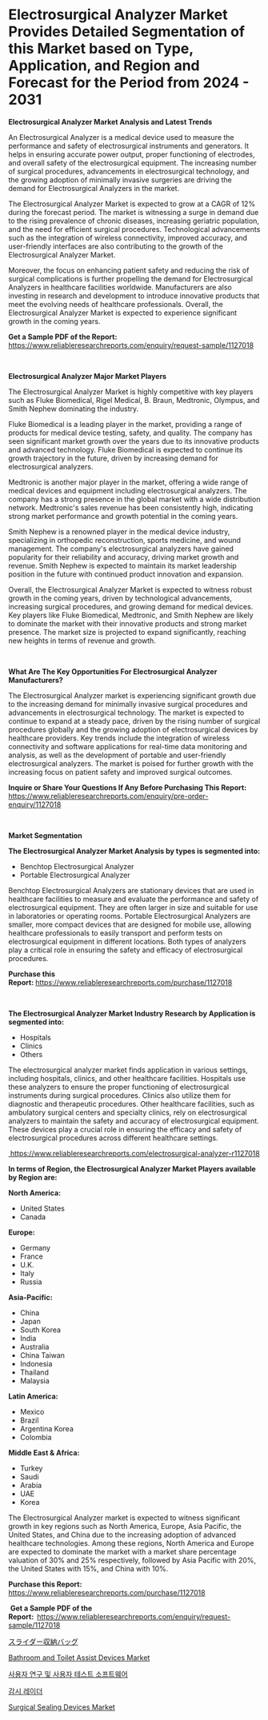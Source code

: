 <p><h1>Electrosurgical Analyzer Market Provides Detailed Segmentation of this Market based on Type, Application, and Region and Forecast for the Period from 2024 - 2031</h1></p><p><strong>Electrosurgical Analyzer Market Analysis and Latest Trends</strong></p>
<p><p>An Electrosurgical Analyzer is a medical device used to measure the performance and safety of electrosurgical instruments and generators. It helps in ensuring accurate power output, proper functioning of electrodes, and overall safety of the electrosurgical equipment. The increasing number of surgical procedures, advancements in electrosurgical technology, and the growing adoption of minimally invasive surgeries are driving the demand for Electrosurgical Analyzers in the market.</p><p>The Electrosurgical Analyzer Market is expected to grow at a CAGR of 12% during the forecast period. The market is witnessing a surge in demand due to the rising prevalence of chronic diseases, increasing geriatric population, and the need for efficient surgical procedures. Technological advancements such as the integration of wireless connectivity, improved accuracy, and user-friendly interfaces are also contributing to the growth of the Electrosurgical Analyzer Market.</p><p>Moreover, the focus on enhancing patient safety and reducing the risk of surgical complications is further propelling the demand for Electrosurgical Analyzers in healthcare facilities worldwide. Manufacturers are also investing in research and development to introduce innovative products that meet the evolving needs of healthcare professionals. Overall, the Electrosurgical Analyzer Market is expected to experience significant growth in the coming years.</p></p>
<p><strong>Get a Sample PDF of the Report:&nbsp;</strong> <a href="https://www.reliableresearchreports.com/enquiry/request-sample/1127018">https://www.reliableresearchreports.com/enquiry/request-sample/1127018</a></p>
<p>&nbsp;</p>
<p><strong>Electrosurgical Analyzer Major Market Players</strong></p>
<p><p>The Electrosurgical Analyzer Market is highly competitive with key players such as Fluke Biomedical, Rigel Medical, B. Braun, Medtronic, Olympus, and Smith Nephew dominating the industry. </p><p>Fluke Biomedical is a leading player in the market, providing a range of products for medical device testing, safety, and quality. The company has seen significant market growth over the years due to its innovative products and advanced technology. Fluke Biomedical is expected to continue its growth trajectory in the future, driven by increasing demand for electrosurgical analyzers.</p><p>Medtronic is another major player in the market, offering a wide range of medical devices and equipment including electrosurgical analyzers. The company has a strong presence in the global market with a wide distribution network. Medtronic's sales revenue has been consistently high, indicating strong market performance and growth potential in the coming years.</p><p>Smith Nephew is a renowned player in the medical device industry, specializing in orthopedic reconstruction, sports medicine, and wound management. The company's electrosurgical analyzers have gained popularity for their reliability and accuracy, driving market growth and revenue. Smith Nephew is expected to maintain its market leadership position in the future with continued product innovation and expansion.</p><p>Overall, the Electrosurgical Analyzer Market is expected to witness robust growth in the coming years, driven by technological advancements, increasing surgical procedures, and growing demand for medical devices. Key players like Fluke Biomedical, Medtronic, and Smith Nephew are likely to dominate the market with their innovative products and strong market presence. The market size is projected to expand significantly, reaching new heights in terms of revenue and growth.</p></p>
<p>&nbsp;</p>
<p><strong>What Are The Key Opportunities For Electrosurgical Analyzer Manufacturers?</strong></p>
<p><p>The Electrosurgical Analyzer market is experiencing significant growth due to the increasing demand for minimally invasive surgical procedures and advancements in electrosurgical technology. The market is expected to continue to expand at a steady pace, driven by the rising number of surgical procedures globally and the growing adoption of electrosurgical devices by healthcare providers. Key trends include the integration of wireless connectivity and software applications for real-time data monitoring and analysis, as well as the development of portable and user-friendly electrosurgical analyzers. The market is poised for further growth with the increasing focus on patient safety and improved surgical outcomes.</p></p>
<p><strong>Inquire or Share Your Questions If Any Before Purchasing This Report:</strong> <a href="https://www.reliableresearchreports.com/enquiry/pre-order-enquiry/1127018">https://www.reliableresearchreports.com/enquiry/pre-order-enquiry/1127018</a></p>
<p>&nbsp;</p>
<p><strong>Market Segmentation</strong></p>
<p><strong>The Electrosurgical Analyzer Market Analysis by types is segmented into:</strong></p>
<p><ul><li>Benchtop Electrosurgical Analyzer</li><li>Portable Electrosurgical Analyzer</li></ul></p>
<p><p>Benchtop Electrosurgical Analyzers are stationary devices that are used in healthcare facilities to measure and evaluate the performance and safety of electrosurgical equipment. They are often larger in size and suitable for use in laboratories or operating rooms. Portable Electrosurgical Analyzers are smaller, more compact devices that are designed for mobile use, allowing healthcare professionals to easily transport and perform tests on electrosurgical equipment in different locations. Both types of analyzers play a critical role in ensuring the safety and efficacy of electrosurgical procedures.</p></p>
<p><strong>Purchase this Report:&nbsp;</strong><a href="https://www.reliableresearchreports.com/purchase/1127018">https://www.reliableresearchreports.com/purchase/1127018</a></p>
<p>&nbsp;</p>
<p><strong>The Electrosurgical Analyzer Market Industry Research by Application is segmented into:</strong></p>
<p><ul><li>Hospitals</li><li>Clinics</li><li>Others</li></ul></p>
<p><p>The electrosurgical analyzer market finds application in various settings, including hospitals, clinics, and other healthcare facilities. Hospitals use these analyzers to ensure the proper functioning of electrosurgical instruments during surgical procedures. Clinics also utilize them for diagnostic and therapeutic procedures. Other healthcare facilities, such as ambulatory surgical centers and specialty clinics, rely on electrosurgical analyzers to maintain the safety and accuracy of electrosurgical equipment. These devices play a crucial role in ensuring the efficacy and safety of electrosurgical procedures across different healthcare settings.</p></p>
<p><a href="https://www.reliableresearchreports.com/electrosurgical-analyzer-r1127018">&nbsp;https://www.reliableresearchreports.com/electrosurgical-analyzer-r1127018</a></p>
<p><strong>In terms of Region, the Electrosurgical Analyzer Market Players available by Region are:</strong></p>
<p>
    <p> <strong> North America: </strong>
        <ul>
            <li>United States</li>
            <li>Canada</li>
        </ul>
        </p> 
    <p> <strong> Europe: </strong>
        <ul>
            <li>Germany</li>
            <li>France</li>
            <li>U.K.</li>
            <li>Italy</li>
            <li>Russia</li>
        </ul>
        </p> 
    <p> <strong> Asia-Pacific: </strong>
        <ul>
            <li>China</li>
            <li>Japan</li>
            <li>South Korea</li>
            <li>India</li>
            <li>Australia</li>
            <li>China Taiwan</li>
            <li>Indonesia</li>
            <li>Thailand</li>
            <li>Malaysia</li>
        </ul>
        </p> 
    <p> <strong> Latin America: </strong>
        <ul>
            <li>Mexico</li>
            <li>Brazil</li>
            <li>Argentina Korea</li>
            <li>Colombia</li>
        </ul>
        </p> 
    <p> <strong> Middle East & Africa: </strong>
        <ul>
            <li>Turkey</li>
            <li>Saudi</li>
            <li>Arabia</li>
            <li>UAE</li>
            <li>Korea</li>
        </ul>
    </p>
    </p>
<p><p>The Electrosurgical Analyzer market is expected to witness significant growth in key regions such as North America, Europe, Asia Pacific, the United States, and China due to the increasing adoption of advanced healthcare technologies. Among these regions, North America and Europe are expected to dominate the market with a market share percentage valuation of 30% and 25% respectively, followed by Asia Pacific with 20%, the United States with 15%, and China with 10%.</p></p>
<p><strong>Purchase this Report: </strong><a href="https://www.reliableresearchreports.com/purchase/1127018">https://www.reliableresearchreports.com/purchase/1127018</a></p>
<p>&nbsp;<strong>Get a Sample PDF of the Report:&nbsp;&nbsp;</strong><a href="https://www.reliableresearchreports.com/enquiry/request-sample/1127018">https://www.reliableresearchreports.com/enquiry/request-sample/1127018</a></p>
<p><strong></strong></p>
<p><p><a href="https://github.com/RudySimonis2023/Market-Research-Report-List-1/blob/main/115577949918.md">スライダー収納バッグ</a></p><p><a href="https://github.com/DeonteStanton2023/Market-Research-Report-List-1/blob/main/bathroom-and-toilet-assist-devices-market.md">Bathroom and Toilet Assist Devices Market</a></p><p><a href="https://github.com/plelbej847484502/Market-Research-Report-List-2/blob/main/145630844947.md">사용자 연구 및 사용자 테스트 소프트웨어</a></p><p><a href="https://github.com/wallacBahrtyinger567686/Market-Research-Report-List-1/blob/main/197173244946.md">감시 레이더</a></p><p><a href="https://github.com/Glendatilghmankmgz0rbhwpy/Market-Research-Report-List-2/blob/main/surgical-sealing-devices-market.md">Surgical Sealing Devices Market</a></p></p>
